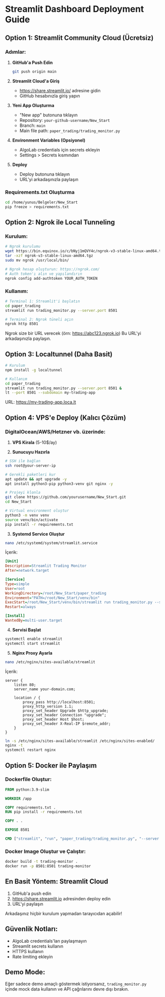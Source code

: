 # Streamlit Dashboard Deployment Guide

## Option 1: Streamlit Community Cloud (Ücretsiz)

### Adımlar:

1. **GitHub'a Push Edin**
   ```bash
   git push origin main
   ```

2. **Streamlit Cloud'a Giriş**
   - https://share.streamlit.io/ adresine gidin
   - GitHub hesabınızla giriş yapın

3. **Yeni App Oluşturma**
   - "New app" butonuna tıklayın
   - Repository: `your-github-username/New_Start`
   - Branch: `main`
   - Main file path: `paper_trading/trading_monitor.py`

4. **Environment Variables (Opsiyonel)**
   - AlgoLab credentials için secrets ekleyin
   - Settings > Secrets kısmından

5. **Deploy**
   - Deploy butonuna tıklayın
   - URL'yi arkadaşınızla paylaşın

### Requirements.txt Oluşturma
```bash
cd /home/yunus/Belgeler/New_Start
pip freeze > requirements.txt
```

## Option 2: Ngrok ile Local Tunneling

### Kurulum:
```bash
# Ngrok kurulumu
wget https://bin.equinox.io/c/bNyj1mQVY4c/ngrok-v3-stable-linux-amd64.tgz
tar -xzf ngrok-v3-stable-linux-amd64.tgz
sudo mv ngrok /usr/local/bin/

# Ngrok hesap oluşturun: https://ngrok.com/
# Auth token'ı alın ve yapılandırın
ngrok config add-authtoken YOUR_AUTH_TOKEN
```

### Kullanım:
```bash
# Terminal 1: Streamlit'i başlatın
cd paper_trading
streamlit run trading_monitor.py --server.port 8501

# Terminal 2: Ngrok tüneli açın
ngrok http 8501
```

Ngrok size bir URL verecek (örn: https://abc123.ngrok.io)
Bu URL'yi arkadaşınızla paylaşın.

## Option 3: Localtunnel (Daha Basit)

```bash
# Kurulum
npm install -g localtunnel

# Kullanım
cd paper_trading
streamlit run trading_monitor.py --server.port 8501 &
lt --port 8501 --subdomain my-trading-app
```

URL: https://my-trading-app.loca.lt

## Option 4: VPS'e Deploy (Kalıcı Çözüm)

### DigitalOcean/AWS/Hetzner vb. üzerinde:

1. **VPS Kirala** (5-10$/ay)

2. **Sunucuyu Hazırla**
```bash
# SSH ile bağlan
ssh root@your-server-ip

# Gerekli paketleri kur
apt update && apt upgrade -y
apt install python3-pip python3-venv git nginx -y

# Projeyi klonla
git clone https://github.com/yourusername/New_Start.git
cd New_Start

# Virtual environment oluştur
python3 -m venv venv
source venv/bin/activate
pip install -r requirements.txt
```

3. **Systemd Service Oluştur**
```bash
nano /etc/systemd/system/streamlit.service
```

İçerik:
```ini
[Unit]
Description=Streamlit Trading Monitor
After=network.target

[Service]
Type=simple
User=root
WorkingDirectory=/root/New_Start/paper_trading
Environment="PATH=/root/New_Start/venv/bin"
ExecStart=/root/New_Start/venv/bin/streamlit run trading_monitor.py --server.port 8501 --server.address 0.0.0.0
Restart=always

[Install]
WantedBy=multi-user.target
```

4. **Servisi Başlat**
```bash
systemctl enable streamlit
systemctl start streamlit
```

5. **Nginx Proxy Ayarla**
```bash
nano /etc/nginx/sites-available/streamlit
```

İçerik:
```nginx
server {
    listen 80;
    server_name your-domain.com;

    location / {
        proxy_pass http://localhost:8501;
        proxy_http_version 1.1;
        proxy_set_header Upgrade $http_upgrade;
        proxy_set_header Connection "upgrade";
        proxy_set_header Host $host;
        proxy_set_header X-Real-IP $remote_addr;
    }
}
```

```bash
ln -s /etc/nginx/sites-available/streamlit /etc/nginx/sites-enabled/
nginx -t
systemctl restart nginx
```

## Option 5: Docker ile Paylaşım

### Dockerfile Oluştur:
```dockerfile
FROM python:3.9-slim

WORKDIR /app

COPY requirements.txt .
RUN pip install -r requirements.txt

COPY . .

EXPOSE 8501

CMD ["streamlit", "run", "paper_trading/trading_monitor.py", "--server.port=8501", "--server.address=0.0.0.0"]
```

### Docker Image Oluştur ve Çalıştır:
```bash
docker build -t trading-monitor .
docker run -p 8501:8501 trading-monitor
```

## En Basit Yöntem: Streamlit Cloud

1. GitHub'a push edin
2. https://share.streamlit.io adresinden deploy edin
3. URL'yi paylaşın

Arkadaşınız hiçbir kurulum yapmadan tarayıcıdan açabilir!

## Güvenlik Notları:
- AlgoLab credentials'ları paylaşmayın
- Streamlit secrets kullanın
- HTTPS kullanın
- Rate limiting ekleyin

## Demo Mode:
Eğer sadece demo amaçlı göstermek istiyorsanız, `trading_monitor.py` içinde mock data kullanın ve API çağrılarını devre dışı bırakın.